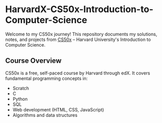 # HarvardX-CS50x-Introduction-to-Computer-Science

Welcome to my CS50x journey! This repository documents my solutions, notes, and projects from [CS50x](https://cs50.harvard.edu/x/) – Harvard University's Introduction to Computer Science.

##  Course Overview
CS50x is a free, self-paced course by Harvard through edX. It covers fundamental programming concepts in:
- Scratch
- C
- Python
- SQL
- Web development (HTML, CSS, JavaScript)
- Algorithms and data structures



